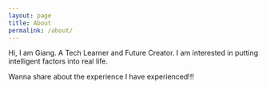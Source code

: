 ```yaml
---
layout: page
title: About
permalink: /about/
---
```

Hi, I am Giang. A Tech Learner and Future Creator. I am interested in putting intelligent factors into real life.

Wanna share about the experience I have experienced!!!
